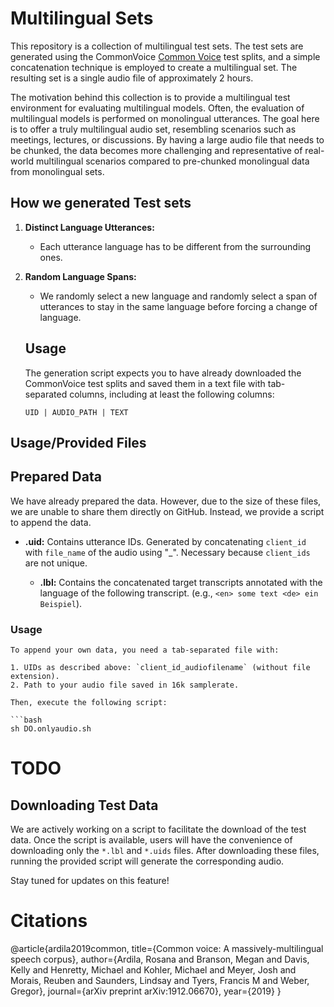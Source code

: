 # Multilingual Sets

This repository is a collection of multilingual test sets. The test sets are generated using the CommonVoice [Common Voice](https://arxiv.org/pdf/1912.06670.pdf) test splits, and a simple concatenation technique is employed to create a multilingual set. The resulting set is a single audio file of approximately 2 hours.

The motivation behind this collection is to provide a multilingual test environment for evaluating multilingual models. Often, the evaluation of multilingual models is performed on monolingual utterances. The goal here is to offer a truly multilingual audio set, resembling scenarios such as meetings, lectures, or discussions. By having a large audio file that needs to be chunked, the data becomes more challenging and representative of real-world multilingual scenarios compared to pre-chunked monolingual data from monolingual sets.

## How we generated Test sets

1. **Distinct Language Utterances:**
   - Each utterance language has to be different from the surrounding ones.

2. **Random Language Spans:**
      - We randomly select a new language and randomly select a span of utterances to stay in the same language before forcing a change of language.

    ## Usage

      The generation script expects you to have already downloaded the CommonVoice test splits and saved them in a text file with tab-separated columns, including at least the following columns:

      ```plaintext
      UID | AUDIO_PATH | TEXT

## Usage/Provided Files

  ## Prepared Data

  We have already prepared the data. However, due to the size of these files, we are unable to share them directly on GitHub. Instead, we provide a script to append the data.

  - **.uid:**
    Contains utterance IDs. Generated by concatenating `client_id` with `file_name` of the audio using "_". Necessary because `client_ids` are not unique.

    - **.lbl:**
    Contains the concatenated target transcripts annotated with the language of the following transcript. (e.g., `<en> some text <de> ein Beispiel`).


  ### Usage

    To append your own data, you need a tab-separated file with:

    1. UIDs as described above: `client_id_audiofilename` (without file extension).
    2. Path to your audio file saved in 16k samplerate.

    Then, execute the following script:

    ```bash
    sh DO.onlyaudio.sh



# TODO

## Downloading Test Data

We are actively working on a script to facilitate the download of the test data. Once the script is available, users will have the convenience of downloading only the `*.lbl` and `*.uids` files. After downloading these files, running the provided script will generate the corresponding audio.

Stay tuned for updates on this feature!


# Citations

@article{ardila2019common,
  title={Common voice: A massively-multilingual speech corpus},
    author={Ardila, Rosana and Branson, Megan and Davis, Kelly and Henretty, Michael and Kohler, Michael and Meyer, Josh and Morais, Reuben and Saunders, Lindsay and Tyers, Francis M and Weber, Gregor},
      journal={arXiv preprint arXiv:1912.06670},
        year={2019}
        }
